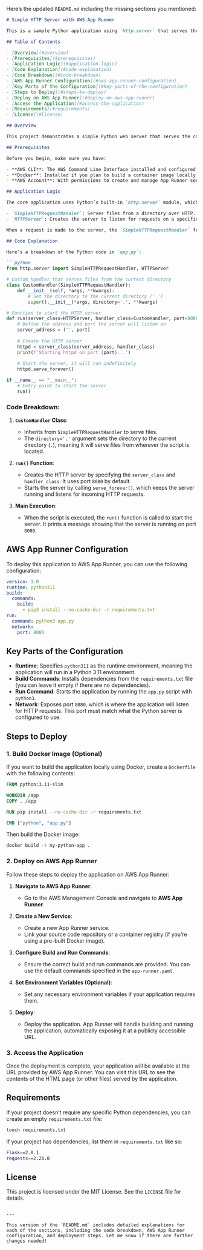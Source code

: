 Here’s the updated `README.md` including the missing sections you mentioned:

```markdown
# Simple HTTP Server with AWS App Runner

This is a sample Python application using `http.server` that serves the content of the current directory as a basic HTML page. The project is designed for deployment on AWS App Runner to simplify the process of hosting this application in the cloud.

## Table of Contents

- [Overview](#overview)
- [Prerequisites](#prerequisites)
- [Application Logic](#application-logic)
- [Code Explanation](#code-explanation)
- [Code Breakdown](#code-breakdown)
- [AWS App Runner Configuration](#aws-app-runner-configuration)
- [Key Parts of the Configuration](#key-parts-of-the-configuration)
- [Steps to Deploy](#steps-to-deploy)
- [Deploy on AWS App Runner](#deploy-on-aws-app-runner)
- [Access the Application](#access-the-application)
- [Requirements](#requirements)
- [License](#license)

## Overview

This project demonstrates a simple Python web server that serves the contents of a directory (HTML files or other static files) over HTTP. It is designed to be deployed on AWS App Runner, making it a convenient way to run containerized applications with minimal setup.

## Prerequisites

Before you begin, make sure you have:

- **AWS CLI**: The AWS Command Line Interface installed and configured.
- **Docker**: Installed if you plan to build a container image locally.
- **AWS Account**: With permissions to create and manage App Runner services.

## Application Logic

The core application uses Python’s built-in `http.server` module, which provides a simple HTTP server that can serve files from the local file system. It uses the following components:

- `SimpleHTTPRequestHandler`: Serves files from a directory over HTTP.
- `HTTPServer`: Creates the server to listen for requests on a specific port.

When a request is made to the server, the `SimpleHTTPRequestHandler` fetches files from the current directory and serves them. The server is designed to run on port `8080` by default, which aligns with AWS App Runner's default port configuration.

## Code Explanation

Here’s a breakdown of the Python code in `app.py`:

```python
from http.server import SimpleHTTPRequestHandler, HTTPServer

# Custom handler that serves files from the current directory
class CustomHandler(SimpleHTTPRequestHandler):
    def __init__(self, *args, **kwargs):
        # Set the directory to the current directory ('.')
        super().__init__(*args, directory='.', **kwargs)

# Function to start the HTTP server
def run(server_class=HTTPServer, handler_class=CustomHandler, port=8080):
    # Define the address and port the server will listen on
    server_address = ('', port)
    
    # Create the HTTP server
    httpd = server_class(server_address, handler_class)
    print(f'Starting httpd on port {port}...')
    
    # Start the server, it will run indefinitely
    httpd.serve_forever()

if __name__ == "__main__":
    # Entry point to start the server
    run()
```

### Code Breakdown:

1. **`CustomHandler` Class**:
   - Inherits from `SimpleHTTPRequestHandler` to serve files.
   - The `directory='.'` argument sets the directory to the current directory (`.`), meaning it will serve files from wherever the script is located.
   
2. **`run()` Function**:
   - Creates the HTTP server by specifying the `server_class` and `handler_class`. It uses port `8080` by default.
   - Starts the server by calling `serve_forever()`, which keeps the server running and listens for incoming HTTP requests.

3. **Main Execution**:
   - When the script is executed, the `run()` function is called to start the server. It prints a message showing that the server is running on port `8080`.

## AWS App Runner Configuration

To deploy this application to AWS App Runner, you can use the following configuration:

```yaml
version: 1.0
runtime: python311
build:
  commands:
    build:
      - pip3 install --no-cache-dir -r requirements.txt
run:
  command: python3 app.py
  network:
    port: 8080
```

## Key Parts of the Configuration

- **Runtime**: Specifies `python311` as the runtime environment, meaning the application will run in a Python 3.11 environment.
- **Build Commands**: Installs dependencies from the `requirements.txt` file (you can leave it empty if there are no dependencies).
- **Run Command**: Starts the application by running the `app.py` script with `python3`.
- **Network**: Exposes port `8080`, which is where the application will listen for HTTP requests. This port must match what the Python server is configured to use.

## Steps to Deploy

### 1. Build Docker Image (Optional)
If you want to build the application locally using Docker, create a `Dockerfile` with the following contents:

```dockerfile
FROM python:3.11-slim

WORKDIR /app
COPY . /app

RUN pip install --no-cache-dir -r requirements.txt

CMD ["python", "app.py"]
```

Then build the Docker image:

```bash
docker build -t my-python-app .
```

### 2. Deploy on AWS App Runner

Follow these steps to deploy the application on AWS App Runner:

1. **Navigate to AWS App Runner**:
   - Go to the AWS Management Console and navigate to **AWS App Runner**.

2. **Create a New Service**:
   - Create a new App Runner service.
   - Link your source code repository or a container registry (if you’re using a pre-built Docker image).

3. **Configure Build and Run Commands**:
   - Ensure the correct build and run commands are provided. You can use the default commands specified in the `app-runner.yaml`.

4. **Set Environment Variables (Optional)**:
   - Set any necessary environment variables if your application requires them.

5. **Deploy**:
   - Deploy the application. App Runner will handle building and running the application, automatically exposing it at a publicly accessible URL.

### 3. Access the Application

Once the deployment is complete, your application will be available at the URL provided by AWS App Runner. You can visit this URL to see the contents of the HTML page (or other files) served by the application.

## Requirements

If your project doesn’t require any specific Python dependencies, you can create an empty `requirements.txt` file:

```bash
touch requirements.txt
```

If your project has dependencies, list them in `requirements.txt` like so:

```bash
Flask==2.0.1
requests==2.26.0
```

## License

This project is licensed under the MIT License. See the `LICENSE` file for details.
```

---

This version of the `README.md` includes detailed explanations for each of the sections, including the code breakdown, AWS App Runner configuration, and deployment steps. Let me know if there are further changes needed!
